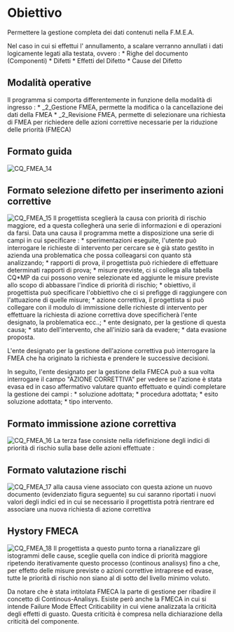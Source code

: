 # Obiettivo
Permettere la gestione completa dei dati contenuti nella F.M.E.A.

Nel caso in cui si effettui l' annullamento, a scalare verranno annullati i dati logicamente legati alla testata,
ovvero : 
 \* Righe del documento (Componenti)
 \* Difetti
 \* Effetti del Difetto
 \* Cause del Difetto

## Modalità operative
Il programma si comporta differentemente in funzione della modalità di ingresso : 
 \* _2_Gestione FMEA, permette la modifica o la cancellazione dei dati della FMEA
 \* _2_Revisione FMEA, permette di selezionare una richiesta di FMEA per richiedere delle azioni correttive necessarie per la riduzione delle priorità (FMECA)

## Formato guida
![CQ_FMEA_14](http://localhost:3000/immagini/MBDOC_OGG-P_CQFM20/CQ_FMEA_14.png)
## Formato selezione difetto per inserimento azioni correttive
![CQ_FMEA_15](http://localhost:3000/immagini/MBDOC_OGG-P_CQFM20/CQ_FMEA_15.png)
Il progettista sceglierà la causa con priorità di rischio maggiore, ed a questa collegherà una serie di informazioni e di operazioni da farsi. Data una causa il programma mette a disposizione una serie di campi in cui specificare : 
 \* sperimentazioni eseguite, l'utente può interrogare le richieste di intervento per cercare se è già stato gestito in azienda una problematica che possa colleagarsi con quanto stà analizzando;
 \* rapporti di prova, il progettista può richiedere di effettuare determinati rapporti di prova;
 \* misure previste, ci si collega alla tabella  CQ\*MP da cui possono venire selezionate ed aggiunte le misure previste allo scopo di abbassare l'indice di priorità di rischio;
 \* obiettivo, il progettista può specificare l'obbiettivo che ci si prefigge di raggiungere con l'attuazione di quelle misure;
 \* azione correttiva, il progettista si può collegare con il modulo di immissione delle richieste di intervento per effettuare la richiesta di azione correttiva dove specificherà l'ente designato, la problematica ecc..;
 \* ente designato, per la gestione di questa causa;
 \* stato dell'intervento, che all'inizio sarà da evadere;
 \* data evasione proposta.

L'ente designato per la gestione dell'azione correttiva può interrogare la FMEA che ha originato la richiesta e prendere le successive decisioni.

In seguito, l'ente designato per la gestione della FMECA può a sua volta interrogare il campo "AZIONE CORRETTIVA"   per vedere se l'azione è stata evasa ed in caso affermativo valutare quanto effettuato e quindi completare la gestione dei campi : 
 \* soluzione adottata;
 \* procedura adottata;
 \* esito soluzione adottata;
 \* tipo intervento.

## Formato immissione azione correttiva
![CQ_FMEA_16](http://localhost:3000/immagini/MBDOC_OGG-P_CQFM20/CQ_FMEA_16.png)
La terza fase consiste nella ridefinizione degli indici di priorità di rischio sulla base delle azioni effettuate : 

## Formato valutazione rischi
![CQ_FMEA_17](http://localhost:3000/immagini/MBDOC_OGG-P_CQFM20/CQ_FMEA_17.png)
alla causa viene associato con questa azione un nuovo documento (evidenziato figura seguente) su cui saranno riportati i nuovi valori degli indici ed in cui se necessario il progettista potrà rientrare ed associare una nuova richiesta di azione correttiva

## Hystory FMECA
![CQ_FMEA_18](http://localhost:3000/immagini/MBDOC_OGG-P_CQFM20/CQ_FMEA_18.png)
Il progettista a questo punto torna a rianalizzare gli istogrammi delle cause, sceglie quella con indice di priorità maggiore  ripetendo iterativamente questo processo (continous analisys) fino a che, per effetto delle misure previste o azioni correttive intraprese ed evase, tutte le priorità di rischio non siano al di sotto del livello minimo voluto.

Da notare che è stata intitolata FMECA la parte di gestione per ribadire il concetto di Continous-Analisys. Esiste però anche la FMECA in cui si intende Failure Mode Effect Criticability in cui viene analizzata la criticità degli effetti di guasto. Questa criticità è compresa nella dichiarazione della criticità del componente.
